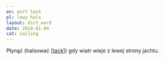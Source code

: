 ```yaml
---
en: port tack
pl: lewy hals
layout: dict_word
date: 2014-01-04
cat: sailing
---
```


Płynąć (halsować [[tack](/dict/tack.html)]) gdy wiatr wieje z lewej strony jachtu.